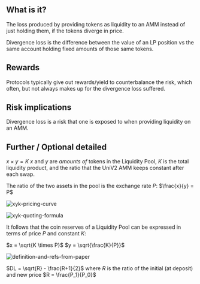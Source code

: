 ## What is it?

The loss produced by providing tokens as liquidity to an AMM instead of just holding them, if the tokens diverge in
price.

Divergence loss is the difference between the value of an LP position vs the same account holding fixed amounts of those
same tokens.

## Rewards

Protocols typically give out rewards/yield to counterbalance the risk, which often, but not always makes up for the
divergence loss suffered.

## Risk implications

Divergence loss is a risk that one is exposed to when providing liquidity on an AMM.

## Further / Optional detailed

$x \times y = K$ $x$ and $y$ are *amounts of* tokens in the Liquidity Pool, $K$ is the total liquidity product, and the
ratio that the UniV2 AMM keeps constant after each swap.

The ratio of the two assets in the pool is the exchange rate $P$:
$\frac{x}{y} = P$

![xyk-pricing-curve](images/xyk-pricing-curve.png)

![xyk-quoting-formula](images/xyk-quoting-formula.png)

It follows that the coin reserves of a Liquidity Pool can be expressed in terms of price $P$ and constant $K$:

$x = \sqrt{K \times P}$ $y = \sqrt{\frac{K}{P}}$

![definition-and-refs-from-paper](images/definition-and-refs-from-paper.png)

$DL = \sqrt{R} - \frac{R+1}{2}$ where $R$ is the ratio of the initial (at deposit) and new price $R = \frac{P_1}{P_0}$
